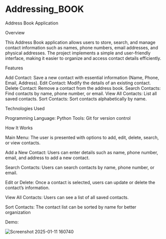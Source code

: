 # Addressing_BOOK
Address Book Application

Overview

This Address Book application allows users to store, search, and manage contact information such as names, phone numbers, email addresses, and physical addresses. The project implements a simple and user-friendly interface, making it easier to organize and access contact details efficiently.

Features

Add Contact: Save a new contact with essential information (Name, Phone, Email, Address).
Edit Contact: Modify the details of an existing contact.
Delete Contact: Remove a contact from the address book.
Search Contacts: Find contacts by name, phone number, or email.
View All Contacts: List all saved contacts.
Sort Contacts: Sort contacts alphabetically by name.

Technologies Used

Programming Language: Python
Tools: Git for version control

How It Works

Main Menu:
The user is presented with options to add, edit, delete, search, or view contacts.

Add a New Contact:
Users can enter details such as name, phone number, email, and address to add a new contact.

Search Contacts:
Users can search contacts by name, phone number, or email.

Edit or Delete:
Once a contact is selected, users can update or delete the contact’s information.

View All Contacts:
Users can see a list of all saved contacts.

Sort Contacts:
The contact list can be sorted by name for better organization

Demo:

![Screenshot 2025-01-11 160740](https://github.com/user-attachments/assets/70e24b62-42a0-4358-9fb8-e5bd00bd8c51)
